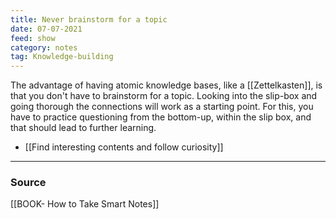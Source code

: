 ```yaml
---
title: Never brainstorm for a topic
date: 07-07-2021
feed: show
category: notes
tag: Knowledge-building  
---
```


The advantage of having atomic knowledge bases, like a [[Zettelkasten]], is that you don't have to brainstorm for a topic. Looking into the slip-box and going thorough the connections will work as a starting point. For this, you have to practice questioning from the bottom-up, within the slip box, and that should lead to further learning. 
- [[Find interesting contents and follow curiosity]]

---
### Source
[[BOOK- How to Take Smart Notes]]